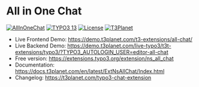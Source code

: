 # All in One Chat

  [![AllInOneChat](https://img.shields.io/badge/stable-v13.0.0-green?style=flat-square)](https://github.com/nitsan-technologies/ns_all_chat/tree/13.0.0) [![TYPO3 13](https://img.shields.io/badge/TYPO3-13-orange.svg?style=flat-square)](https://get.typo3.org/version/13) [![License](https://img.shields.io/badge/license-GPL--3.0-orange?style=flat-square)](https://www.gnu.org/licenses/gpl-3.0.en.html) [![T3Planet](https://img.shields.io/badge/T3Planet-AllInOneChat-50b99a?style=flat-square)](https://demo.t3planet.com/t3-extensions/all-chat/)

- Live Frontend Demo: https://demo.t3planet.com/t3-extensions/all-chat/
- Live Backend Demo: https://demo.t3planet.com/live-typo3/t3t-extensions/typo3/?TYPO3_AUTOLOGIN_USER=editor-all-chat
- Free version: https://extensions.typo3.org/extension/ns_all_chat
- Documentation: https://docs.t3planet.com/en/latest/ExtNsAllChat/Index.html
- Changelog: https://t3planet.com/typo3-chat-extension
